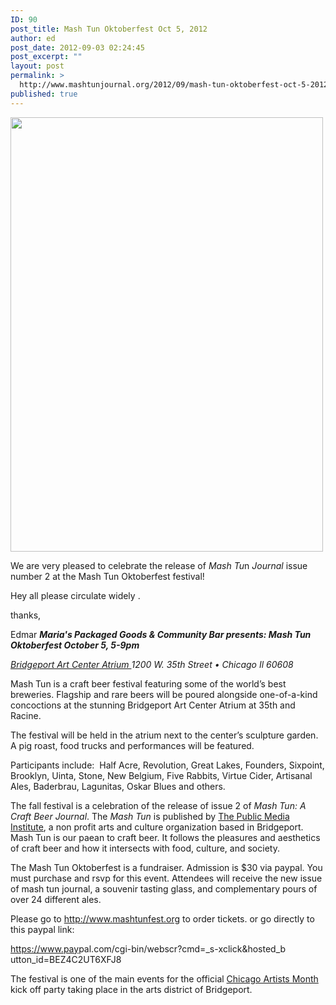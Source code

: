 ```yaml
---
ID: 90
post_title: Mash Tun Oktoberfest Oct 5, 2012
author: ed
post_date: 2012-09-03 02:24:45
post_excerpt: ""
layout: post
permalink: >
  http://www.mashtunjournal.org/2012/09/mash-tun-oktoberfest-oct-5-2012/
published: true
---
```

<div>

<a href="http://www.mashtunfest.org/wp-content/uploads/2012/09/mashtunflier-1.jpg"><img title="mashtunflier-1" src="http://www.mashtunfest.org/wp-content/uploads/2012/09/mashtunflier-1.jpg" alt="" width="500" height="695" /></a>

</div>
We are very pleased to celebrate the release of <em>Mash Tu</em>n <em>Journal</em> issue number 2 at the Mash Tun Oktoberfest festival!

Hey all please circulate widely .

thanks,

Edmar
<strong><em>
Maria's Packaged Goods &amp; Community Bar presents:
Mash Tun Oktoberfest
October 5, 5-9pm</em></strong>

<em><a href="http://bridgeportart.com/"> Bridgeport Art Center Atrium </a>
1200 W. 35th Street • Chicago Il 60608</em>

Mash Tun is a craft beer festival featuring some of the world’s best breweries. Flagship and rare beers will be poured alongside one-of-a-kind concoctions at the stunning Bridgeport Art Center Atrium at 35th and Racine.

The festival will be held in the atrium next to the center’s sculpture garden.  A pig roast, food trucks and performances will be featured.

Participants include:  Half Acre, Revolution, Great Lakes, Founders, Sixpoint, Brooklyn, Uinta, Stone, New Belgium, Five Rabbits, Virtue Cider, Artisanal Ales, Baderbrau, Lagunitas, Oskar Blues and others.

The fall festival is a celebration of the release of issue 2 of <em>Mash Tun: A Craft Beer Journal</em>. The<em> Mash Tun</em> is published by <a href="http://www.publicmediainstitute.com">The Public Media Institute</a>, a non profit arts and culture organization based in Bridgeport.  Mash Tun is our paean to craft beer. It follows the pleasures and aesthetics of craft beer and how it intersects with food, culture, and society.

The Mash Tun Oktoberfest is a fundraiser. Admission is $30 via paypal. You must purchase and rsvp for this event.
Attendees will receive the new issue of mash tun journal, a souvenir tasting glass, and complementary pours of over 24 different ales.

Please go to <a href="http://www.mashtunfest.org">http://www.mashtunfest.org</a> to order tickets. or go directly to this paypal link:

<a href="https://www.paypal.com/cgi-bin/webscr?cmd=_s-xclick&amp;hosted_button_id=BEZ4C2UT6XFJ8">https://www.pay<wbr>pal.com/cgi-bin<wbr>/webscr?cmd=_s-<wbr>xclick&amp;hosted_b<wbr>utton_id=BEZ4C2<wbr>UT6XFJ8</wbr></wbr></wbr></wbr></wbr></a>

The festival is one of the main events for the official <a href="http://www.chicagoartistsmonth.org/">Chicago Artists Month</a> kick off party taking place in the arts district of Bridgeport.

&nbsp;